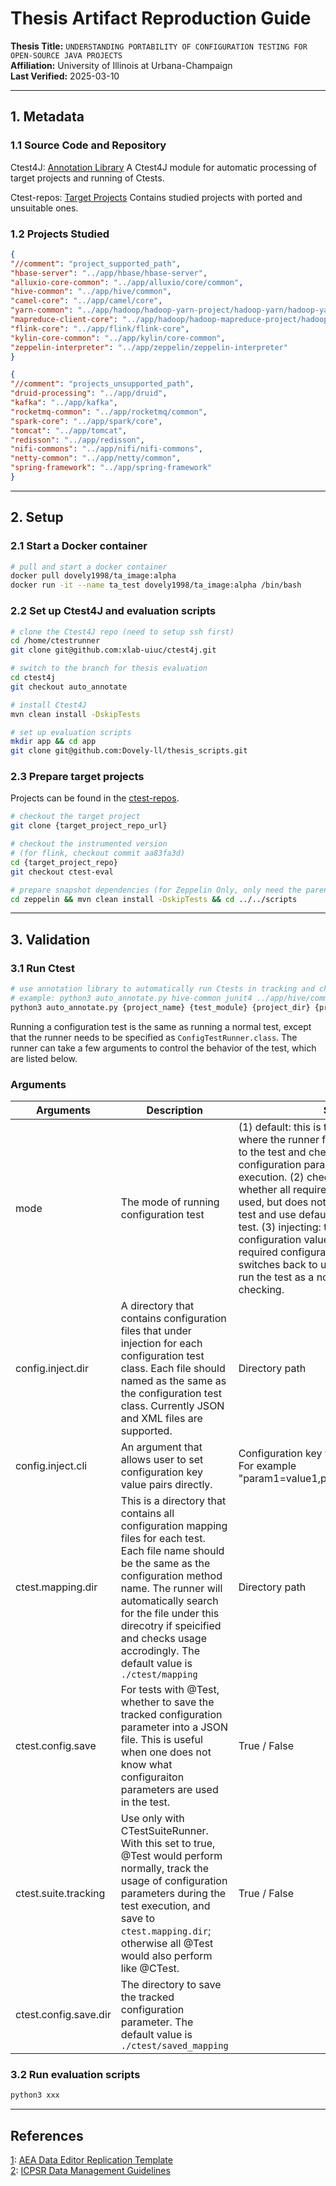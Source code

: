 # Thesis Artifact Reproduction Guide  
**Thesis Title:** `UNDERSTANDING PORTABILITY OF CONFIGURATION TESTING FOR OPEN-SOURCE JAVA PROJECTS`  
**Affiliation:** University of Illinois at Urbana-Champaign  
**Last Verified:** 2025-03-10  

---

## 1. Metadata
### 1.1 Source Code and Repository
Ctest4J: [Annotation Library](https://github.com/xlab-uiuc/ctest4j/tree/auto_annotate)
A Ctest4J module for automatic processing of target projects and running of Ctests.

Ctest-repos: [Target Projects](https://github.com/ctest-repos)
Contains studied projects with ported and unsuitable ones.

### 1.2 Projects Studied
```json
{
"//comment": "project_supported_path",
"hbase-server": "../app/hbase/hbase-server",
"alluxio-core-common": "../app/alluxio/core/common",
"hive-common": "../app/hive/common",
"camel-core": "../app/camel/core",
"yarn-common": "../app/hadoop/hadoop-yarn-project/hadoop-yarn/hadoop-yarn-common",
"mapreduce-client-core": "../app/hadoop/hadoop-mapreduce-project/hadoop-mapreduce-client/hadoop-mapreduce-client-core",
"flink-core": "../app/flink/flink-core",
"kylin-core-common": "../app/kylin/core-common",
"zeppelin-interpreter": "../app/zeppelin/zeppelin-interpreter"
}

{
"//comment": "projects_unsupported_path",
"druid-processing": "../app/druid",
"kafka": "../app/kafka",
"rocketmq-common": "../app/rocketmq/common",
"spark-core": "../app/spark/core",
"tomcat": "../app/tomcat",
"redisson": "../app/redisson",
"nifi-commons": "../app/nifi/nifi-commons",
"netty-common": "../app/netty/common",
"spring-framework": "../app/spring-framework"
}
```

---

## 2. Setup  
### 2.1 Start a Docker container  
```bash
# pull and start a docker container
docker pull dovely1998/ta_image:alpha
docker run -it --name ta_test dovely1998/ta_image:alpha /bin/bash
```

### 2.2 Set up Ctest4J and evaluation scripts
```bash
# clone the Ctest4J repo (need to setup ssh first)
cd /home/ctestrunner
git clone git@github.com:xlab-uiuc/ctest4j.git

# switch to the branch for thesis evaluation
cd ctest4j
git checkout auto_annotate

# install Ctest4J
mvn clean install -DskipTests

# set up evaluation scripts
mkdir app && cd app
git clone git@github.com:Dovely-ll/thesis_scripts.git
```

### 2.3 Prepare target projects
Projects can be found in the [ctest-repos](https://github.com/ctest-repos).
```bash
# checkout the target project
git clone {target_project_repo_url}

# checkout the instrumented version
# (for flink, checkout commit aa83fa3d)
cd {target_project_repo}
git checkout ctest-eval

# prepare snapshot dependencies (for Zeppelin Only, only need the parent POM and zeppelin-common module)
cd zeppelin && mvn clean install -DskipTests && cd ../../scripts
```

---

## 3. Validation
### 3.1 Run Ctest
```bash
# use annotation library to automatically run Ctests in tracking and checking modes, mapping files between tests and parameters are generated
# example: python3 auto_annotate.py hive-common junit4 ../app/hive/common . ctest/saved_mapping ({project_test_dir} usually can be ".")
python3 auto_annotate.py {project_name} {test_module} {project_dir} {project_test_dir} {ctest_mapping_dir}
```

Running a configuration test is the same as running a normal test, except that the runner needs to be specified as `ConfigTestRunner.class`. The runner can take a few arguments to control the behavior of the test, which are listed below.

### Arguments
| Arguments            | Description                                                                                                                                                                                                                                                                                                    | Supported Value                                                                                                                                                                                                                                                                                                                                                                                                                                                                                                                                                                                                                                                                     |
|----------------------|----------------------------------------------------------------------------------------------------------------------------------------------------------------------------------------------------------------------------------------------------------------------------------------------------------------|-------------------------------------------------------------------------------------------------------------------------------------------------------------------------------------------------------------------------------------------------------------------------------------------------------------------------------------------------------------------------------------------------------------------------------------------------------------------------------------------------------------------------------------------------------------------------------------------------------------------------------------------------------------------------------------|
| mode                 | The mode of running configuration test                                                                                                                                                                                                                                                                         | (1) default: this is the default mode of ctest runner, where the runner first inject the configuration value to the test and checks whether all required configuration paraemters are used after the test execution. (2) checking: this mode only checks whether all required configuration parameters are used, but does not inject configuration value to the test and use default configuration value to run every test. (3) injecting: this mode only injects configuration value to the test but does not check required configuration usage. (4) base: this mode switches back to use a default non-ctest runner to run the test as a normal test, no injecting and checking. |
| config.inject.dir    | A directory that contains configuration files that under injection for each configuration test class. Each file should named as the same as the configuration test class. Currently JSON and XML files are supported.                                                                                          | Directory path                                                                                                                                                                                                                                                                                                                                                                                                                                                                                                                                                                                                                                                                      |
| config.inject.cli    | An argument that allows user to set configuration key value pairs directly.                                                                                                                                                                                                                                    | Configuration key value pairs seperated by comma. For example "param1=value1,param2=value2,...,paramN=valueN"                                                                                                                                                                                                                                                                                                                                                                                                                                                                                                                                                                       |
| ctest.mapping.dir   | This is a directory that contains all configuration mapping files for each test. Each file name should be the same as the configuration method name. The runner will automatically search for the file under this direcotry if speicified and checks usage accrodingly. The default value is `./ctest/mapping` | Directory path                                                                                                                                                                                                                                                                                                                                                                                                                                                                                                                                                                                                                                                                      |
| ctest.config.save     | For tests with @Test, whether to save the tracked configuration parameter into a JSON file. This is useful when one does not know what configuraiton parameters are used in the test.                                                                                                                          | True / False                                                                                                                                                                                                                                                                                                                                                                                                                                                                                                                                                                                                                                                                        |
| ctest.suite.tracking | Use only with CTestSuiteRunner. With this set to true, @Test would perform normally, track the usage of configuration parameters during the test execution, and save to `ctest.mapping.dir`; otherwise all @Test would also perform like @CTest.                                                               | True / False                                                                                                                                                                                                                                                                                                                                                                                                                                                                                                                                                                                                                                                                        |
| ctest.config.save.dir | The directory to save the tracked configuration parameter. The default value is `./ctest/saved_mapping`

### 3.2 Run evaluation scripts
```bash
python3 xxx
```

---

## References  
[1](@ref): [AEA Data Editor Replication Template](https://aeadataeditor.github.io/aea-de-guidance/)  
[2](@ref): [ICPSR Data Management Guidelines](https://www.icpsr.umich.edu)  
